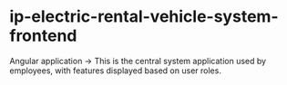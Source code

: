 # ip-electric-rental-vehicle-system-frontend
Angular application -> This is the central system application used by employees, with features displayed based on user roles.
